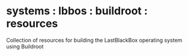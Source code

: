 # systems : lbbos : buildroot : resources

Collection of resources for building the LastBlackBox operating system using Buildroot
